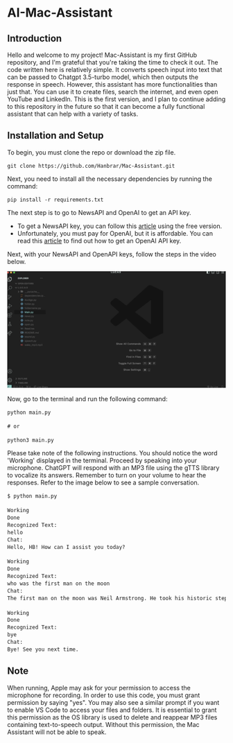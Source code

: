 # AI-Mac-Assistant

## Introduction

Hello and welcome to my project! Mac-Assistant is my first GitHub repository, and I'm grateful that you're taking the time to check it out. The code written here is relatively simple. It converts speech input into text that can be passed to Chatgpt 3.5-turbo model, which then outputs the response in speech. However, this assistant has more functionalities than just that. You can use it to create files, search the internet, and even open YouTube and LinkedIn. This is the first version, and I plan to continue adding to this repository in the future so that it can become a fully functional assistant that can help with a variety of tasks.


## Installation and Setup

To begin, you must clone the repo or download the zip file.

```shell
git clone https://github.com/Hanbrar/Mac-Assistant.git
```

Next, you need to install all the necessary dependencies by running the command:

```shell
pip install -r requirements.txt
```

The next step is to go to NewsAPI and OpenAI to get an API key.

- To get a NewsAPI key, you can follow this [article](https://www.educative.io/answers/how-to-get-the-api-key-of-newsapi) using the free version.
- Unfortunately, you must pay for OpenAI, but it is affordable. You can read this [article](https://www.maisieai.com/help/how-to-get-an-openai-api-key-for-chatgpt) to find out how to get an OpenAI API key.

Next, with your NewsAPI and OpenAPI keys, follow the steps in the video below.

[![Watch the video](title.png)](https://youtu.be/fqhe_YseTJI)

Now, go to the terminal and run the following command:

```shell
python main.py

# or

python3 main.py
```

Please take note of the following instructions. You should notice the word 'Working' displayed in the terminal. Proceed by speaking into your microphone. ChatGPT will respond with an MP3 file using the gTTS library to vocalize its answers. Remember to turn on your volume to hear the responses. Refer to the image below to see a sample conversation.

```markdown
$ python main.py

Working
Done
Recognized Text:
hello
Chat:
Hello, HB! How can I assist you today?

Working
Done
Recognized Text:
who was the first man on the moon
Chat:
The first man on the moon was Neil Armstrong. He took his historic step on the lunar surface on July 20, 1969, as part of the Apollo 11 mission.

Working
Done
Recognized Text:
bye
Chat:
Bye! See you next time.

```

## Note

When running, Apple may ask for your permission to access the microphone for recording. In order to use this code, you must grant permission by saying "yes". You may also see a similar prompt if you want to enable VS Code to access your files and folders. It is essential to grant this permission as the OS library is used to delete and reappear MP3 files containing text-to-speech output. Without this permission, the Mac Assistant will not be able to speak.

